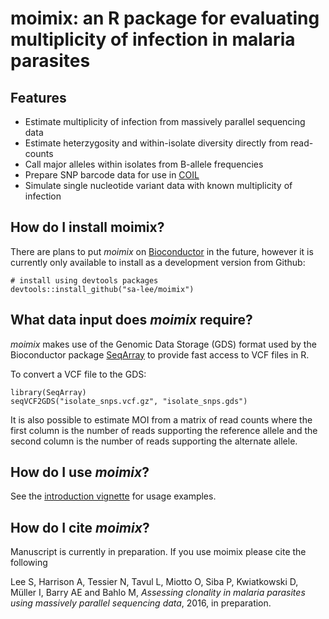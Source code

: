 # moimix: an R package for evaluating multiplicity of infection in malaria parasites

## Features

* Estimate multiplicity of infection from massively parallel sequencing data
* Estimate heterzygosity and within-isolate diversity directly from read-counts
* Call major alleles within isolates from B-allele frequencies
* Prepare SNP barcode data for use in [COIL](http://www.broadinstitute.org/infect/malaria/coil/)
* Simulate single nucleotide variant data with known multiplicity of infection

## How do I install moimix?

There are plans to put _moimix_ on [Bioconductor](http://www.bioconductor.org/)
in the future, however it is currently only available to install as a development
version from Github:

```{r}
# install using devtools packages
devtools::install_github("sa-lee/moimix")
```

## What data input does _moimix_ require?

_moimix_ makes use of the Genomic Data Storage (GDS) format used
by the Bioconductor package [SeqArray](http://www.bioconductor.org/packages/release/bioc/html/SeqArray.html)
to provide fast access to VCF files in R.

To convert a VCF file to the GDS:
```{r}
library(SeqArray)
seqVCF2GDS("isolate_snps.vcf.gz", "isolate_snps.gds")
```

It is also possible to estimate MOI from a matrix of read counts where
the first column is the number of reads supporting the reference allele and the
second column is the number of reads supporting the alternate allele.

## How do I use _moimix_?
See the [introduction vignette](https://github.com/sa-lee/moimix/blob/master/vignettes/introduction.Rmd) for usage examples.

## How do I cite _moimix_?
Manuscript is currently in preparation. If you use moimix please cite the following

Lee S, Harrison A, Tessier N, Tavul L, Miotto O, Siba P, Kwiatkowski D, Müller I, Barry AE and Bahlo M, _Assessing clonality in malaria parasites using massively parallel sequencing data_, 2016, in preparation.







